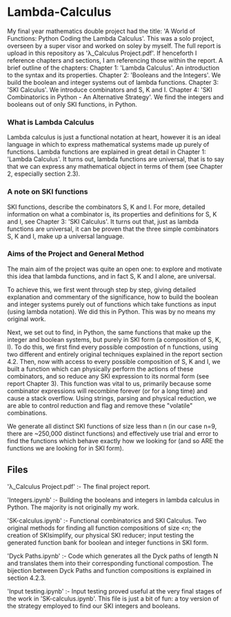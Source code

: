 # Lambda-Calculus
My final year mathematics double project had the title: 'A World of Functions: Python Coding the Lambda Calculus'. This was a solo project, overseen by a super visor and worked on soley by myself. The full report is upload in this repository as 'λ_Calculus Project.pdf'. If henceforth I reference chapters and sections, I am referencing those within the report. A brief outline of the chapters:
					Chapter 1: 'Lambda Calculus'. An introduction to the syntax and its properties.
					Chapter 2: 'Booleans and the Integers'. We build the boolean and integer systems out of lambda functions.
					Chapter 3: 'SKI Calculus'. We introduce combinators and S, K and I.
					Chapter 4: 'SKI Combinatorics in Python - An Alternative Strategy'. We find the integers and booleans out of only 						SKI functions, in Python.

### What is Lambda Calculus
Lambda calculus is just a functional notation at heart, however it is an ideal language in which to express mathematical systems made up purely of functions. Lambda functions are explained in great detail in Chapter 1: 'Lambda Calculus'. It turns out, lambda functions are universal, that is to say that we can express any mathematical object in terms of them (see Chapter 2, especially section 2.3).

### A note on SKI functions
SKI functions, describe the combinators S, K and I. For more, detailed information on what a combinator is, its properties and definitions for S, K and I, see Chapter 3: 'SKI Calculus'. It turns out that, just as lambda functions are universal, it can be proven that the three simple combinators S, K and I, make up a universal language.


### Aims of the Project and General Method
The main aim of the project was quite an open one: to explore and motivate this idea that lambda functions, and in fact S, K and I alone, are universal. 

To achieve this, we first went through step by step, giving detailed explanation and commentary of the significance, how to build the boolean and integer systems purely out of functions which take functions as input  (using lambda notation). We did this in Python. This was by no means my original work. 

Next, we set out to find, in Python, the same functions that make up the integer and boolean systems, but purely in SKI form (a composition of S, K, I). To do this, we first find every possible compostion of n functions, using two different and entirely original techniques explained in the report section 4.2. Then, now with access to every possible composition of S, K and I, we built a function which can physically perform the actions of these combinators, and so reduce any SKI expression to its normal form (see report Chapter 3). This function was vital to us, primarily because some combinator expressions will recombine forever (or for a long time) and cause a stack overflow. Using strings, parsing and physical reduction, we are able to control reduction and flag and remove these "volatile" combinations. 

We generate all distinct SKI functions of size less than n (in our case n=9, there are ~250,000 distinct functions) and effectively use trial and error to find the functions which behave exactly how we looking for (and so ARE the functions we are looking for in SKI form).


## Files

'λ_Calculus Project.pdf' :- The final project report.

'Integers.ipynb' :- Building the booleans and integers in lambda calculus in Python. The majority is not originally my work.

'SK-calculus.ipynb' :- Functional combinatorics and SKI Calculus. Two original methods for finding all function compositions of size <n; the creation of SKIsimplify, our physical SKI reducer; input testing the generated function bank for boolean and integer functions in SKI form.

'Dyck Paths.ipynb' :- Code which generates all the Dyck paths of length N and translates them into their corresponding functional compostion. The bijection between Dyck Paths and function compositions is explained in section 4.2.3.

'Input testing.ipynb' :- Input testing proved useful at the very final stages of the work in 'SK-calculus.ipynb'. This file is just a bit of fun: a toy version of the strategy employed to find our SKI integers and booleans.

